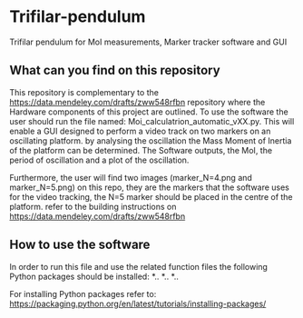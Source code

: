 # Trifilar-pendulum
Trifilar pendulum for MoI measurements, Marker tracker software and GUI

## What can you find on this repository
This repository is complementary to the https://data.mendeley.com/drafts/zww548rfbn repository where the Hardware components of this project are outlined.
To use the software the user should run the file named: Moi_calculatrion_automatic_vXX.py. This will enable a GUI designed to perform a video track on two markers on an oscillating platform. by analysing the oscillation the Mass Moment of Inertia of the platform can be determined. The Software outputs, the MoI, the period of oscillation and a plot of the oscillation. 



Furthermore, the user will find two images (marker_N=4.png and marker_N=5.png) on this repo, they are the markers that the software uses for the video tracking, the N=5 marker should be placed in the centre of the platform. refer to the building instructions on https://data.mendeley.com/drafts/zww548rfbn

## How to use the software
In order to run this file and use the related function files the following Python packages should be installed:
 *..
 *..
 *..

For installing Python packages refer to: https://packaging.python.org/en/latest/tutorials/installing-packages/

